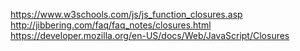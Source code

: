 https://www.w3schools.com/js/js_function_closures.asp
http://jibbering.com/faq/faq_notes/closures.html
https://developer.mozilla.org/en-US/docs/Web/JavaScript/Closures

<!--stackedit_data:
eyJoaXN0b3J5IjpbMTE1MDY0Mzg0NV19
-->